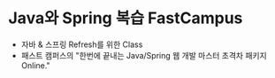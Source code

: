 # Java와 Spring 복습 FastCampus

- 자바 & 스프링 Refresh를 위한 Class
- 패스트 캠퍼스의 "한번에 끝내는 Java/Spring 웹 개발 마스터 초격차 패키지 Online."


